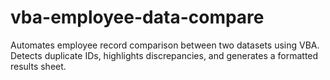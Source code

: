 # vba-employee-data-compare
Automates employee record comparison between two datasets using VBA. Detects duplicate IDs, highlights discrepancies, and generates a formatted results sheet.
